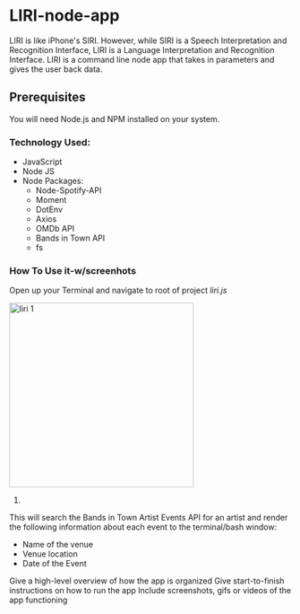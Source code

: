 # LIRI-node-app 
LIRI is like iPhone's SIRI. However, while SIRI is a Speech Interpretation and Recognition Interface, LIRI is a Language Interpretation and Recognition Interface. LIRI is a command line node app that takes in parameters and gives the user  back data.

## Prerequisites
You will need Node.js and NPM installed on your system.

### Technology Used: 
* JavaScript
* Node JS
* Node Packages:
   * Node-Spotify-API
   * Moment
   * DotEnv
   * Axios 
   * OMDb API
   * Bands in Town API
   * fs


### How To Use it-w/screenhots
Open up your Terminal and navigate to root of project *liri.js*

<img width="329" alt="liri 1" src="https://user-images.githubusercontent.com/51039590/63643094-08adc000-c687-11e9-8f21-4bc4477bfb23.png">

1. 
This will search the Bands in Town Artist Events API for an artist and render the following information about each event to the terminal/bash window:
  * Name of the venue
  * Venue location
  * Date of the Event


Give a high-level overview of how the app is organized
Give start-to-finish instructions on how to run the app
Include screenshots, gifs or videos of the app functioning
